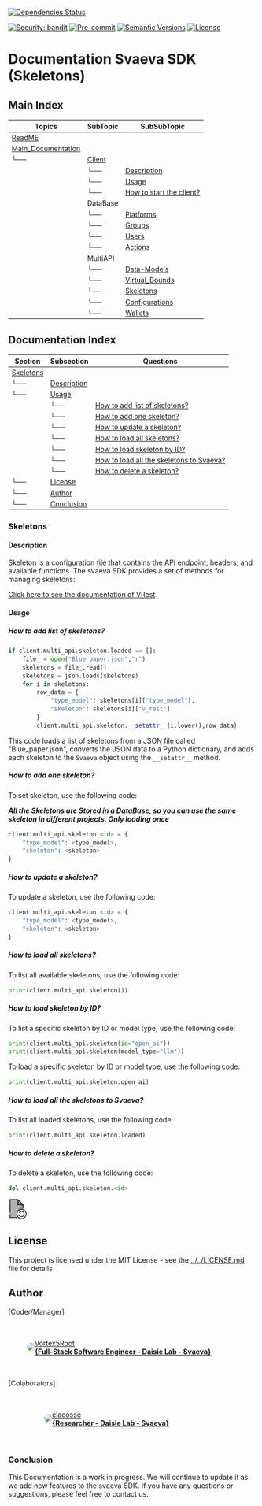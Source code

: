 [![Dependencies Status](https://img.shields.io/badge/dependencies-up%20to%20date-brightgreen.svg)](https://github.com/Daisie-Bell/svaeva-sdk/svaeva-sdk/pulls?utf8=%E2%9C%93&q=is%3Apr%20author%3Aapp%2Fdependabot)

[![Security: bandit](https://img.shields.io/badge/security-bandit-green.svg)](https://github.com/PyCQA/bandit)
[![Pre-commit](https://img.shields.io/badge/pre--commit-enabled-brightgreen?logo=pre-commit&logoColor=white)](https://github.com/Daisie-Bell/svaeva-sdk/svaeva-sdk/blob/master/.pre-commit-config.yaml)
[![Semantic Versions](https://img.shields.io/badge/%20%20%F0%9F%93%A6%F0%9F%9A%80-semantic--versions-e10079.svg)](https://github.com/Daisie-Bell/svaeva-sdk/svaeva-sdk/releases)
[![License](https://img.shields.io/github/license/svaeva-sdk/svaeva-sdk)](https://github.com/Daisie-Bell/svaeva-sdk/svaeva-sdk/LICENSE)

# Documentation Svaeva SDK (Skeletons)

## Main Index

| Topics | SubTopic | SubSubTopic |
| ----- | ----- | ----- |
| [ReadME](../README.md) |  |  |
| [Main_Documentation](../../Main.md) |  |  |
|  └── | [Client](#Client) |  |
|   | └── | [Description](#Description) |
|   | └── | [Usage](#Usage) |
|   | └── | [How to start the client?](#How-to-start-the-client) |
|   | DataBase |  |
|   |  └──     | [Platforms](../../DataBase/Platforms/README.md) |
|   |  └──     | [Groups](../../DataBase/Groups/README.md) |
|   |  └──     | [Users](../../DataBase/Users/README.md) |
|   |  └──     | [Actions](../../DataBase/Actions/README.md) |
|   | MultiAPI |  |
|   |  └──     | [Data-Models](../DataModels/README.md) |
|   |  └──     | [Virtual_Bounds](../VirtualBounds/README.md) |
|   |  └──     | [Skeletons](../Skeletons/README.md) |
|   |  └──     | [Configurations](../Configurations/README.md) |
|   |  └──     | [Wallets](../MultiAPI/Wallets/README.md) |

## Documentation Index

| Section | Subsection | Questions |
| ------- | ---------- | ------- |
| [Skeletons](#Skeletons) |  |  |
|    └──  | [Description](#Description) |  |
|    └──  | [Usage](#Usage) |  |
|         | └── | [How to add list of skeletons?](#how-to-add-list-of-skeletons) |
|         | └── | [How to add one skeleton?](#how-to-add-one-skeleton) |
|         | └── | [How to update a skeleton?](#how-to-update-a-skeleton) |
|         | └── | [How to load all skeletons?](#how-to-load-all-skeletons) |
|         | └── | [How to load skeleton by ID?](#how-to-load-skeleton-by-id) |
|         | └── | [How to load all the skeletons to Svaeva?](#how-to-load-all-the-skeletons-to-svaeva) |
|         | └── | [How to delete a skeleton?](#how-to-delete-a-skeleton) |
|    └──  | [License](#License) |  |
|    └──  | [Author](#Author) |  |
|   └──  | [Conclusion](#Conclusion) |  |

### Skeletons

#### Description

Skeleton is a configuration file that contains the API endpoint, headers, and available functions. The svaeva SDK provides a set of methods for managing skeletons:

[Click here to see the documentation of VRest](https://github.com/Daisie-Bell/VRest)

#### Usage

##### How to add list of skeletons?
```python
if client.multi_api.skeleton.loaded == []:
    file_ = open("Blue_paper.json","r")
    skeletons = file_.read()
    skeletons = json.loads(skeletons)
    for i in skeletons:
        row_data = {
            "type_model": skeletons[i]["type_model"],
            "skeleton": skeletons[i]["v_rest"]
        }
        client.multi_api.skeleton.__setattr__(i.lower(),row_data)
```

This code loads a list of skeletons from a JSON file called "Blue_paper.json", converts the JSON data to a Python dictionary, and adds each skeleton to the `Svaeva` object using the `__setattr__` method.

##### How to add one skeleton?

To set skeleton, use the following code:

***All the Skeletons are Stored in a DataBase, so you can use the same skeleton in different projects. Only loading once***

```python
client.multi_api.skeleton.<id> = {
    "type_model": <type_model>,
    "skeleton": <skeleton>
}
```

##### How to update a skeleton?

To update a skeleton, use the following code:

```python
client.multi_api.skeleton.<id> = {
    "type_model": <type_model>,
    "skeleton": <skeleton>
}
```

##### How to load all skeletons?

To list all available skeletons, use the following code:

```python
print(client.multi_api.skeleton())
```

##### How to load skeleton by ID?

To list a specific skeleton by ID or model type, use the following code:

```python
print(client.multi_api.skeleton(id="open_ai"))
print(client.multi_api.skeleton(model_type="llm"))
```

To load a specific skeleton by ID or model type, use the following code:

```python
print(client.multi_api.skeleton.open_ai)
```

##### How to load all the skeletons to Svaeva?

To list all loaded skeletons, use the following code:

```python
print(client.multi_api.skeleton.loaded)
```

##### How to delete a skeleton?

To delete a skeleton, use the following code:

```python
del client.multi_api.skeleton.<id>
```

<a href="#index" class="button">
    <img src="./icons/file-reload-svgrepo-com.svg" alt="Return" width="40" height="40" class="icon">
</a>


## License

This project is licensed under the MIT License - see the [../../LICENSE.md](LICENSE.md) file for details

## Author


[Coder/Manager]

<a href="https://github.com/Vortex5Root">
    <div style="display: flex; justify-content: center; align-items: center; height: 100px; width: 450px;">
        <img src=https://avatars.githubusercontent.com/u/102427260?v=4 width=50 style="border-radius: 50%;"></img>
        <a href="https://github.com/Vortex5Root">Vortex5Root <br><b>        {Full-Stack Software Engineer - Daisie Lab - Svaeva}</b></a>
    </div>
</a>


[Colaborators]

<a href="https://github.com/elacosse">
    <div style="display: flex; justify-content: center; align-items: center; height: 100px; width: 400px;">
        <img src=https://avatars.githubusercontent.com/u/20797023?v=4 width=50 style="border-radius: 50%;">
        <a href="https://github.com/elacosse">elacosse <br><b>{Researcher - Daisie Lab - Svaeva}</b> </a>
    </div>
</a>

### Conclusion

This Documentation is a work in progress. We will continue to update it as we add new features to the svaeva SDK. If you have any questions or suggestions, please feel free to contact us.